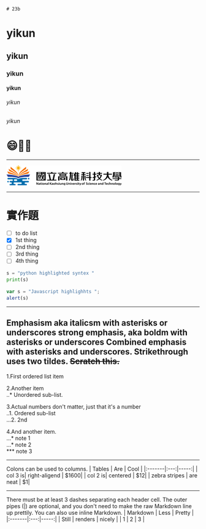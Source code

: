     # 23b
 # yikun
 ## yikun
 ### yikun
 #### yikun
###### yikun
###### yikun

# :smile:🚴‍♂️

----

![NKUST](logo.png "NKUST")

----
 # 實作題

- [ ] to do list
- [x] 1st thing
- [ ] 2nd thing
- [ ] 3rd thing
- [ ] 4th thing

```python
s = "python highlighted syntex "
print(s)
```

```js
var s = "Javascript highlighhts ";
alert(s)
```

----
Emphasism aka italicsm with asterisks or underscores strong emphasis, aka boldm with **asterisks or underscores**
Combined emphasis with **asterisks and underscores**.
Strikethrough uses two tildes. ~~Scratch this.~~
----

1.First ordered list item  

2.Another item  
..* Unordered sub-list.  

3.Actual numbers don't matter, just that it's a number  
..1. Ordered sub-list  
...2. 2nd  

4.And another item.  
...* note 1  
...* note 2  
*** note 3  

----
Colons can be used to columns.
| Tables | Are | Cool |
|:-------|:---:|-----:|
| col 3 is| right-aligend | $1600|
| col 2 is| centered | $12|
| zebra stripes | are neat | $1|

----

There must be at least 3 dashes separating each header cell. The outer pipes (|) are optional, and you don't need to make the raw Markdown line up prettily. You can also use inline Markdown.
| Markdown | Less | Pretty |
|:-------|:---:|-----:|
| Still | renders | nicely |
| 1 | 2 | 3 |



